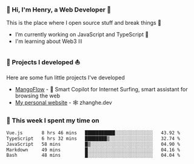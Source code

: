 <!-- [![Click to enter my website](https://github.com/zh30/zh30/assets/7930156/bb82b0df-3fb8-4136-8522-734cd2b27f6a)](https://blog.zhanghe.dev) -->

### 👋 Hi, I'm Henry, a Web Developer 🚀

This is the place where I open source stuff and break things :rofl:

- I’m currently working on JavaScript and TypeScript 🥢
- I'm learning about Web3 ⛓️

### 🔨 Projects I developed ⛵

Here are some fun little projects I've developed

- [MangoFlow](https://mangoflow.chat/) - 🥭 Smart Copilot for Internet Surfing, smart assistant for browsing the web
- [My personal website](https://zhanghe.dev) - 🕸️ zhanghe.dev

### 💪 This week I spent my time on

<!--START_SECTION:waka-->

```txt
Vue.js       8 hrs 46 mins   ███████████░░░░░░░░░░░░░░   43.92 %
TypeScript   6 hrs 32 mins   ████████▒░░░░░░░░░░░░░░░░   32.74 %
JavaScript   58 mins         █▒░░░░░░░░░░░░░░░░░░░░░░░   04.90 %
Markdown     49 mins         █░░░░░░░░░░░░░░░░░░░░░░░░   04.16 %
Bash         48 mins         █░░░░░░░░░░░░░░░░░░░░░░░░   04.04 %
```

<!--END_SECTION:waka-->
